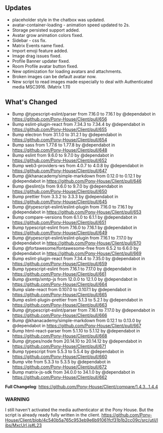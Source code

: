 ## Updates

- placeholder style in the chatbox was updated.
- avatar-container-loading - animation speed updated to 2s.
- Storage persisted support added.
- Avatar grow animation colors fixed.
- Sidebar - css fix.
- Matrix Events name fixed.
- Import emoji feature added.
- Image drag issues fixed.
- Profile Banner updater fixed.
- Room Profile avatar button fixed.
- New optimization for loading avatars and attachments.
- Broken images can be default avatar now.
- New script to read images made especially to deal with Authenticated media MSC3916. (Matrix 1.11)

## What's Changed

- Bump @typescript-eslint/parser from 7.16.0 to 7.16.1 by @dependabot in https://github.com/Pony-House/Client/pull/656
- Bump eslint-plugin-react from 7.34.3 to 7.34.4 by @dependabot in https://github.com/Pony-House/Client/pull/655
- Bump electron from 31.1.0 to 31.2.1 by @dependabot in https://github.com/Pony-House/Client/pull/654
- Bump sass from 1.77.6 to 1.77.8 by @dependabot in https://github.com/Pony-House/Client/pull/648
- Bump eslint from 9.6.0 to 9.7.0 by @dependabot in https://github.com/Pony-House/Client/pull/652
- Bump web3-providers-ws from 4.0.7 to 4.0.8 by @dependabot in https://github.com/Pony-House/Client/pull/647
- Bump @khanacademy/simple-markdown from 0.12.0 to 0.12.1 by @dependabot in https://github.com/Pony-House/Client/pull/646
- Bump @eslint/js from 9.6.0 to 9.7.0 by @dependabot in https://github.com/Pony-House/Client/pull/650
- Bump prettier from 3.3.2 to 3.3.3 by @dependabot in https://github.com/Pony-House/Client/pull/645
- Bump @typescript-eslint/eslint-plugin from 7.16.0 to 7.16.1 by @dependabot in https://github.com/Pony-House/Client/pull/653
- Bump compare-versions from 6.1.0 to 6.1.1 by @dependabot in https://github.com/Pony-House/Client/pull/651
- Bump typescript-eslint from 7.16.0 to 7.16.1 by @dependabot in https://github.com/Pony-House/Client/pull/649
- Bump @typescript-eslint/eslint-plugin from 7.16.1 to 7.17.0 by @dependabot in https://github.com/Pony-House/Client/pull/670
- Bump @fortawesome/fontawesome-free from 6.5.2 to 6.6.0 by @dependabot in https://github.com/Pony-House/Client/pull/669
- Bump eslint-plugin-react from 7.34.4 to 7.35.0 by @dependabot in https://github.com/Pony-House/Client/pull/659
- Bump typescript-eslint from 7.16.1 to 7.17.0 by @dependabot in https://github.com/Pony-House/Client/pull/661
- Bump @xmtp/xmtp-js from 12.0.0 to 12.1.0 by @dependabot in https://github.com/Pony-House/Client/pull/664
- Bump slate-react from 0.107.0 to 0.107.1 by @dependabot in https://github.com/Pony-House/Client/pull/665
- Bump eslint-plugin-prettier from 5.1.3 to 5.2.1 by @dependabot in https://github.com/Pony-House/Client/pull/663
- Bump @typescript-eslint/parser from 7.16.1 to 7.17.0 by @dependabot in https://github.com/Pony-House/Client/pull/666
- Bump @khanacademy/simple-markdown from 0.12.1 to 0.13.0 by @dependabot in https://github.com/Pony-House/Client/pull/667
- Bump html-react-parser from 5.1.10 to 5.1.12 by @dependabot in https://github.com/Pony-House/Client/pull/668
- Bump @types/node from 20.14.10 to 20.14.12 by @dependabot in https://github.com/Pony-House/Client/pull/671
- Bump typescript from 5.5.3 to 5.5.4 by @dependabot in https://github.com/Pony-House/Client/pull/660
- Bump vite from 5.3.3 to 5.3.5 by @dependabot in https://github.com/Pony-House/Client/pull/672
- Bump matrix-js-sdk from 34.0.0 to 34.1.0 by @dependabot in https://github.com/Pony-House/Client/pull/662

**Full Changelog**: https://github.com/Pony-House/Client/compare/1.4.3...1.4.4

### WARNING

I still haven't activated the media authenticator at the Pony House. But the script is already ready fully written in the client.
https://github.com/Pony-House/Client/blob/4c540b5a765c953eb9e6b91061fcf31b1b2cc09c/src/util/libs/MxcUrl.js#L23

